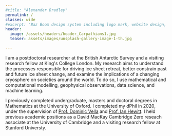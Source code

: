 ```yaml
---
#title: "Alexander Bradley"
permalink: /
classes: wide
#excerpt: "Baz Boom design system including logo mark, website design, and branding applications."
header:
  image: /assets/headers/header_Carpathians1.jpg
  teaser: assets/images/unsplash-gallery-image-1-th.jpg

---
```


I am a postdoctoral researcher at the British Antarctic Survey and a visiting research fellow at King's College London. My research aims to understand the processes responsible for driving ice sheet retreat, better constrain past and future ice sheet change, and examine the implications of a changing cryosphere on societies around the world. To do so, I use mathematical and computational modelling, geophysical observations, data science, and machine learning. 

I previously completed undergraduate, masters and doctoral degrees in Mathematics at the University of Oxford. I completed my dPhil in 2020, under the supervision of [Prof. Dominic Vella](https://people.maths.ox.ac.uk/vella/index.html) and [Prof. Ian Hewitt](https://people.maths.ox.ac.uk/hewitt/). I held previous academic positions as a David MacKay Cambridge Zero reseach associate at the University of Cambridge and a visiting research fellow at Stanford Universty. 

